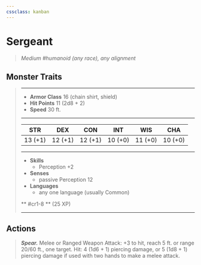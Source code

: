 ```yaml
---
cssclass: kanban
---
```


# Sergeant
>*Medium #humanoid (any race), any alignment*
## Monster Traits
>___
>- **Armor Class** 16 (chain shirt, shield)
>- **Hit Points** 11 (2d8 + 2)
>- **Speed** 30 ft.
>___
>|STR|DEX|CON|INT|WIS|CHA|
>|:---:|:---:|:---:|:---:|:---:|:---:|
>|13 (+1)|12 (+1)|12 (+1)|10 (+0)|11 (+0)|10 (+0)|
>___
>- **Skills**
>	 - Perception +2
>- **Senses**
>	 - passive Perception 12
>- **Languages**
>	 - any one language (usually Common)
>
> ** #cr1-8 ** (25 XP)
>___
## Actions
>***Spear.*** Melee  or Ranged Weapon Attack: +3 to hit, reach 5 ft. or range 20/60 ft., one target. Hit: 4 (1d6 + 1) piercing damage, or 5 (1d8 + 1) piercing damage if used with two hands to make a melee attack.